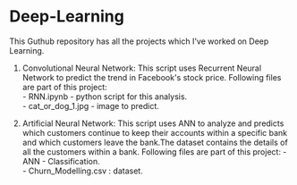 # Deep-Learning

This Guthub repository has all the projects which I've worked on Deep Learning.   

1. Convolutional Neural Network: This script uses Recurrent Neural Network to predict the trend in Facebook's stock price. Following files are part of this project:    
                            - RNN.ipynb - python script for this analysis.             
                            - cat_or_dog_1.jpg - image to predict.     

2. Artificial Neural Network: This script uses ANN to analyze and predicts which customers continue to keep their accounts within a specific bank and which customers leave the bank.The dataset contains the details of all the customers within a bank. Following files are part of this project:
                            - ANN - Classification.   
                            - Churn_Modelling.csv : dataset.

